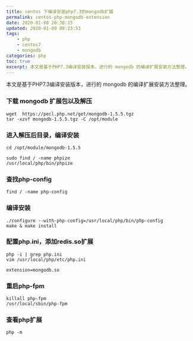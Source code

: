 ```yaml
---
title: centos 下编译安装php7.3的mongodb扩展
permalink: centos-php-mongodb-extension
date: 2020-01-08 20:38:15
updated: 2020-01-09 00:23:53
tags: 
    - php
    - centos7
    - mongodb
categories: php
toc: true
excerpt: 本文是基于PHP7.3编译安装版本，进行的 mongodb 的编译扩展安装方法整理。
---
```


本文是基于PHP7.3编译安装版本，进行的 mongodb 的编译扩展安装方法整理。

### 下载 mongodb 扩展包以及解压
```
wget  https://pecl.php.net/get/mongodb-1.5.5.tgz
tar -xzvf mongodb-1.5.5.tgz -C /opt/module
```

### 进入解压后目录，编译安装
```
cd /opt/module/mongodb-1.5.5

sudo find / -name phpize
/usr/local/php/bin/phpize
```

### 查找php-config
```
find / -name php-config
```

### 编译安装
```
./configure --with-php-config=/usr/local/php/bin/php-config
make & make install
```

### 配置php.ini，添加redis.so扩展
```
php -i | grep php.ini
vim /usr/local/php/etc/php.ini

extension=mongodb.so
```

### 重启php-fpm
```
killall php-fpm
/usr/local/sbin/php-fpm
```

### 查看php扩展
```
php -m
```

